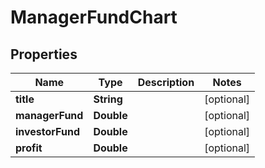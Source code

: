 
# ManagerFundChart

## Properties
Name | Type | Description | Notes
------------ | ------------- | ------------- | -------------
**title** | **String** |  |  [optional]
**managerFund** | **Double** |  |  [optional]
**investorFund** | **Double** |  |  [optional]
**profit** | **Double** |  |  [optional]



